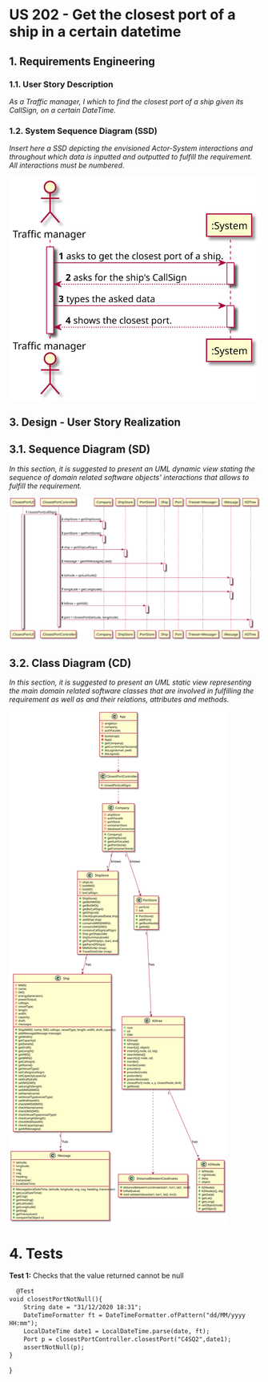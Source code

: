 # US 202 - Get the closest port of a ship in a certain datetime

## 1. Requirements Engineering


### 1.1. User Story Description

*As a Traffic manager, I which to find the closest port of a ship given its CallSign,
on a certain DateTime.*

### 1.2. System Sequence Diagram (SSD)

*Insert here a SSD depicting the envisioned Actor-System interactions and throughout which data is inputted and outputted to fulfill the requirement. All interactions must be numbered.*

![US202-SSD](SSD_202.svg)



## 3. Design - User Story Realization

## 3.1. Sequence Diagram (SD)

*In this section, it is suggested to present an UML dynamic view stating the sequence of domain related software objects' interactions that allows to fulfill the requirement.*

![US202-SD](SD_202.svg)

## 3.2. Class Diagram (CD)

*In this section, it is suggested to present an UML static view representing the main domain related software classes that are involved in fulfilling the requirement as well as and their relations, attributes and methods.*

![US202-CD](CD_202.svg)

# 4. Tests

**Test 1:** Checks that the value returned cannot be null

      @Test
    void closestPortNotNull(){
        String date = "31/12/2020 18:31";
        DateTimeFormatter ft = DateTimeFormatter.ofPattern("dd/MM/yyyy HH:mm");
        LocalDateTime date1 = LocalDateTime.parse(date, ft);
        Port p = closestPortController.closestPort("C4SQ2",date1);
        assertNotNull(p);
    }
}



